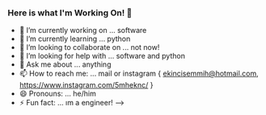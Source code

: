 ### Here is what I'm Working On! 👋


- 🔭 I’m currently working on ... software
- 🌱 I’m currently learning ... python
- 👯 I’m looking to collaborate on ... not now!
- 🤔 I’m looking for help with ... software and python
- 💬 Ask me about ... anything
- 📫 How to reach me: ... mail or instagram { ekincisemmih@hotmail.com, https://www.instagram.com/5mheknc/ }
- 😄 Pronouns: ... he/him
- ⚡ Fun fact: ... ım a engineer!
-->
